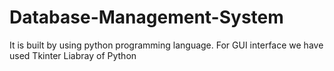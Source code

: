 # Database-Management-System


It is built by using python programming language. For GUI interface we have used Tkinter Liabray of Python
